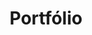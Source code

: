 ---
title: "Portfólio"
description : "To get an idea of my work, here are some public projects I worked on. Since I can't show everything here, I'm happy to discuss more of my work in person."
---